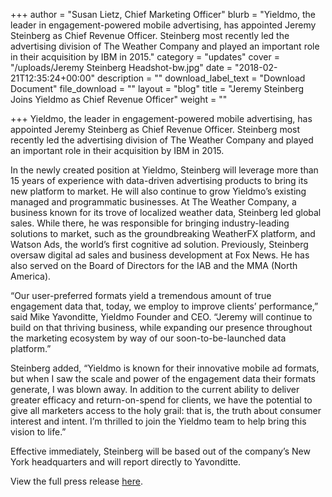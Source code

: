 +++
author = "Susan Lietz, Chief Marketing Officer"
blurb = "Yieldmo, the leader in engagement-powered mobile advertising, has appointed Jeremy Steinberg as Chief Revenue Officer. Steinberg most recently led the advertising division of The Weather Company and played an important role in their acquisition by IBM in 2015."
category = "updates"
cover = "/uploads/Jeremy Steinberg Headshot-bw.jpg"
date = "2018-02-21T12:35:24+00:00"
description = ""
download_label_text = "Download Document"
file_download = ""
layout = "blog"
title = "Jeremy Steinberg Joins Yieldmo as Chief Revenue Officer"
weight = ""

+++
Yieldmo, the leader in engagement-powered mobile advertising, has appointed Jeremy Steinberg as Chief Revenue Officer. Steinberg most recently led the advertising division of The Weather Company and played an important role in their acquisition by IBM in 2015.

In the newly created position at Yieldmo, Steinberg will leverage more than 15 years of experience with data-driven advertising products to bring its new platform to market. He will also continue to grow Yieldmo’s existing managed and programmatic businesses. At The Weather Company, a business known for its trove of localized weather data, Steinberg led global sales. While there, he was responsible for bringing industry-leading solutions to market, such as the groundbreaking WeatherFX platform, and Watson Ads, the world’s first cognitive ad solution. Previously, Steinberg oversaw digital ad sales and business development at Fox News. He has also served on the Board of Directors for the IAB and the MMA (North America).

“Our user-preferred formats yield a tremendous amount of true engagement data that, today, we employ to improve clients’ performance,” said Mike Yavonditte, Yieldmo Founder and CEO. “Jeremy will continue to build on that thriving business, while expanding our presence throughout the marketing ecosystem by way of our soon-to-be-launched data platform.”

Steinberg added, “Yieldmo is known for their innovative mobile ad formats, but when I saw the scale and power of the engagement data their formats generate, I was blown away. In addition to the current ability to deliver greater efficacy and return-on-spend for clients, we have the potential to give all marketers access to the holy grail: that is, the truth about consumer interest and intent. I’m thrilled to join the Yieldmo team to help bring this vision to life.”

Effective immediately, Steinberg will be based out of the company’s New York headquarters and will report directly to Yavonditte.

View the full press release [here](https://www.businesswire.com/news/home/20180221006007/en).